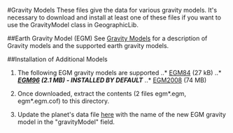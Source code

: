 #Gravity Models
These files give the data for various gravity models.  It's 
necessary to download and install at least one of these files if you 
want to use the GravityModel class in GeographicLib.

##Earth Gravity Model (EGM)
See [Gravity Models](https://geographiclib.sourceforge.io/html/gravity.html)
for a description of Gravity models and the supported earth gravity models. 

##Installation of Additional Models
1. The following EGM gravity models are supported
..* [EGM84](https://sourceforge.net/projects/geographiclib/files/gravity-distrib/egm84.zip) (27 kB)
..* **_[EGM96](https://sourceforge.net/projects/geographiclib/files/gravity-distrib/egm96.zip) (2.1 MB) - INSTALLED BY DEFAULT_**
..* [EGM2008](https://sourceforge.net/projects/geographiclib/files/gravity-distrib/egm2008.zip) (74 MB)

2. Once downloaded, extract the contents (2 files egm*.egm, egm*.egm.cof) 
to this directory.

3. Update the planet's data file [here](../../addons/Core_Celestial_Bodies/bodies/earth.json) 
with the name of the new EGM gravity model in the "gravityModel" field.